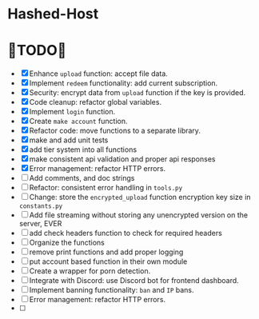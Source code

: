 # Hashed-Host

# 🚧TODO🚧
- [x] Enhance `upload` function: accept file data.
- [x] Implement `redeem` functionality: add current subscription.
- [x] Security: encrypt data from `upload` function if the key is provided.
- [x] Code cleanup: refactor global variables.
- [x] Implement `login` function.
- [x] Create `make account` function.
- [x] Refactor code: move functions to a separate library.
- [x] make and add unit tests
- [x] add tier system into all functions
- [x] make consistent api validation and proper api responses
- [x] Error management: refactor HTTP errors.
- [ ] Add comments, and doc strings 
- [ ] Refactor: consistent error handling in `tools.py`
- [ ] Change: store the `encrypted_upload` function encryption key size in `constants.py`
- [ ] Add file streaming without storing any unencrypted version on the server, EVER
- [ ] add check headers function to check for required headers 
- [ ] Organize the functions 
- [ ] remove print functions and add proper logging 
- [ ] put account based function in their own module 
- [ ] Create a wrapper for porn detection.
- [ ] Integrate with Discord: use Discord bot for frontend dashboard.
- [ ] Implement banning functionality: `ban` and `IP` bans.
- [ ] Error management: refactor HTTP errors.
- [ ] 